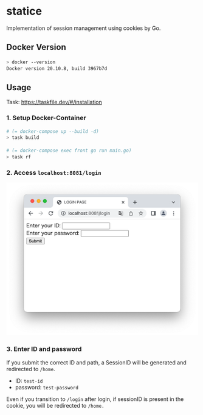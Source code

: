 # statice
Implementation of session management using cookies by Go.

## Docker Version

```sh
> docker --version
Docker version 20.10.8, build 3967b7d
```

## Usage
Task: https://taskfile.dev/#/installation

### 1. Setup Docker-Container

```sh
# (= docker-compose up --build -d)
> task build  

# (= docker-compose exec front go run main.go)
> task rf 
```

### 2. Access `localhost:8081/login`

![](./docs/login.png)

### 3. Enter ID and password
If you submit the correct ID and path, a SessionID will be generated and redirected to `/home`.  

- ID: `test-id`
- password: `test-password`

Even if you transition to `/login` after login, if sessionID is present in the cookie, you will be redirected to `/home.`  